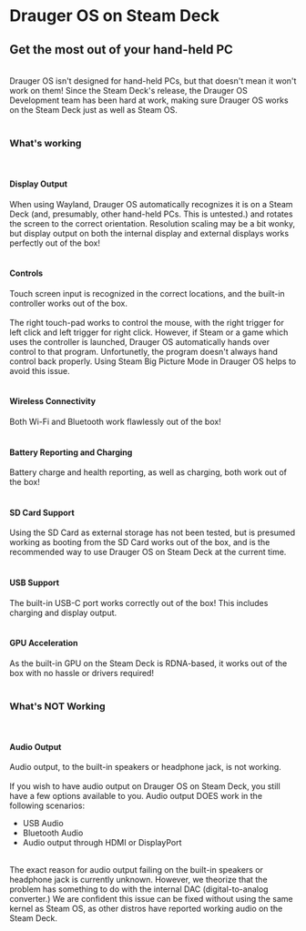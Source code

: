 # Drauger OS on Steam Deck
## Get the most out of your hand-held PC
</br>
Drauger OS isn't designed for hand-held PCs, but that doesn't mean it won't work on them! Since the Steam Deck's release, the Drauger OS Development team has been hard at work, making sure Drauger OS works on the Steam Deck just as well as Steam OS.
</br></br>

### What's working
</br>

#### Display Output
When using Wayland, Drauger OS automatically recognizes it is on a Steam Deck (and, presumably, other hand-held PCs. This is untested.) and rotates the screen to the correct orientation. Resolution scaling may be a bit wonky, but display output on both the internal display and external displays works perfectly out of the box!
</br></br>

#### Controls
Touch screen input is recognized in the correct locations, and the built-in controller works out of the box.
</br></br>
The right touch-pad works to control the mouse, with the right trigger for left click and left trigger for right click. However, if Steam or a game which uses the controller is launched, Drauger OS automatically hands over control to that program. Unfortunetly, the program doesn't always hand control back properly. Using Steam Big Picture Mode in Drauger OS helps to avoid this issue.
</br></br>

#### Wireless Connectivity
Both Wi-Fi and Bluetooth work flawlessly out of the box!
</br></br>

#### Battery Reporting and Charging
Battery charge and health reporting, as well as charging, both work out of the box!
</br></br>

#### SD Card Support
Using the SD Card as external storage has not been tested, but is presumed working as booting from the SD Card works out of the box, and is the recommended way to use Drauger OS on Steam Deck at the current time.
</br></br>

#### USB Support
The built-in USB-C port works correctly out of the box! This includes charging and display output.
</br></br>

#### GPU Acceleration
As the built-in GPU on the Steam Deck is RDNA-based, it works out of the box with no hassle or drivers required!
</br></br>

### What's NOT Working
</br>

#### Audio Output
Audio output, to the built-in speakers or headphone jack, is not working.
</br></br>
If you wish to have audio output on Drauger OS on Steam Deck, you still have a few options available to you. Audio output DOES work in the following scenarios:
</br>
<ul>
 <li>USB Audio</li>
 <li>Bluetooth Audio</li>
 <li>Audio output through HDMI or DisplayPort</li>
</ul>
</br>
The exact reason for audio output failing on the built-in speakers or headphone jack is currently unknown. However, we theorize that the problem has something to do with the internal DAC (digital-to-analog converter.) We are confident this issue can be fixed without using the same kernel as Steam OS, as other distros have reported working audio on the Steam Deck.
